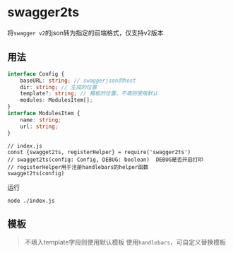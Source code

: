 # swagger2ts

将`swagger v2`的json转为指定的前端格式，仅支持v2版本

## 用法
```Typescript
interface Config {
    baseURL: string; // swaggerjson的host
    dir: string; // 生成的位置
    template?: string; // 模板的位置，不填则使用默认 
    modules: ModulesItem[]; 
}
interface ModulesItem {
    name: string;
    url: string;
}
```
```node
// index.js
const {swagget2ts, registerHelper} = require('swagger2ts')
// swagget2ts(config: Config, DEBUG: boolean)  DEBUG是否开启打印
// registerHelper用于注册handlebars的helper函数
swagget2ts(config)
```
运行
```shell
node ./index.js
```

## 模板
> 不填入template字段则使用默认模板
> 使用`handlebars`，可自定义替换模板
